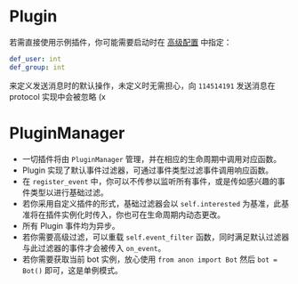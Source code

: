 # Plugin

若需直接使用示例插件，你可能需要启动时在 [高级配置](./extra_config.md) 中指定：

```yaml
def_user: int
def_group: int
```

来定义发送消息时的默认操作，未定义时无需担心，向 `114514191` 发送消息在 protocol 实现中会被忽略 (x

# PluginManager

- 一切插件将由 `PluginManager` 管理，并在相应的生命周期中调用对应函数。
- Plugin 实现了默认事件过滤器，可通过事件类型过滤事件调用响应函数。
- 在 `register_event` 中，你可以不传参以监听所有事件，或是传如感兴趣的事件类型以进行基础过滤。
- 若你采用自定义插件的形式，基础过滤器会以 `self.interested` 为基准，此基准将在插件实例化时传入，你也可在生命周期内动态更改。
- 所有 Plugin 事件均为异步。
- 若你需要高级过滤，可以重载 `self.event_filter` 函数，同时满足默认过滤器与此过滤器的事件才会被传入 `on_event`。
- 若你需要获取当前 bot 实例，放心使用 `from anon import Bot` 然后 `bot = Bot()` 即可，这是单例模式。
